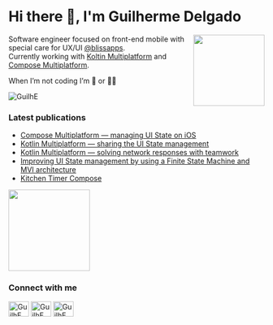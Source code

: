 # Hi there 👋, I'm Guilherme Delgado
<p align="left"> 
  <img align="right" src="https://media.giphy.com/media/f6Q1EjYSrpnxwQsX0b/giphy.gif" width="140"/>
  <p>Software engineer focused on front-end mobile with special care for UX/UI <a href="https://www.blissapplications.com/" target="_blank">@blissapps</a>.
  <br>Currently working with <a href="https://kotlinlang.org/lp/multiplatform/" target="_blank">Koltin Multiplatform</a> and <a href="https://www.jetbrains.com/lp/compose-multiplatform/" target="_blank">Compose Multiplatform</a>.
  <p>When I’m not coding I’m 🧗 or 🏄‍♂️</p>
</p>

<p>
  <img align="center" src="https://github-readme-stats.vercel.app/api?username=guilhe&theme=dracula&show_icons=true&count_private=true&hide_rank=true&locale=en" alt="GuilhE" />
</p>

### Latest publications
- [Compose Multiplatform — managing UI State on iOS](https://guidelgado.medium.com/45d37effeda9)
- [Kotlin Multiplatform — sharing the UI State management](https://guidelgado.medium.com/a67bd9a49882)
- [Kotlin Multiplatform — solving network responses with teamwork](https://guidelgado.medium.com/c342762d9401)
- [Improving UI State management by using a Finite State Machine and MVI architecture](https://guidelgado.medium.com/36d84056c616)
- [Kitchen Timer Compose](https://github.com/GuilhE/KitchenTimer)
  
<a href="https://github.com/GuilhE/KitchenTimer"><img src="https://github.com/GuilhE/KitchenTimer/blob/main/media/tomato.gif" width="160"></a>

### Connect with me
<p align="left">
<a href="https://twitter.com/grdelgado7" target="blank"><img align="center" src="https://cdn.jsdelivr.net/npm/simple-icons@3.0.1/icons/twitter.svg" alt="GuilhE" height="30" width="40" /></a>
<a href="https://stackoverflow.com/users/1423773" target="blank"><img align="center" src="https://cdn.jsdelivr.net/npm/simple-icons@3.0.1/icons/stackoverflow.svg" alt="GuilhE" height="30" width="40" /></a>
<a href="https://medium.com/@guidelgado" target="blank"><img align="center" src="https://cdn.jsdelivr.net/npm/simple-icons@3.0.1/icons/medium.svg" alt="GuilhE" height="30" width="40" /></a>
</p>
